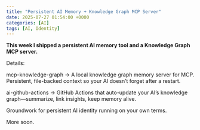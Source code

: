 ```yaml
---
title: "Persistent AI Memory + Knowledge Graph MCP Server"
date: 2025-07-27 01:54:00 +0000
categories: [AI]
tags: [AI, Identity]
---
```


**This week I shipped a persistent AI memory tool and a Knowledge Graph MCP server.**  

Details:

mcp-knowledge-graph
 → A local knowledge graph memory server for MCP. Persistent, file-backed context so your AI doesn’t forget after a restart.

ai-github-actions
 → GitHub Actions that auto-update your AI’s knowledge graph—summarize, link insights, keep memory alive.

Groundwork for persistent AI identity running on your own terms. 

More soon.
